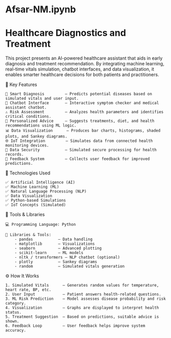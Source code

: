 # Afsar-NM.ipynb
# Healthcare Diagnostics and Treatment
This project presents an AI-powered healthcare assistant that aids in early diagnosis and treatment recommendation. By integrating machine learning, real-time vitals simulation, chatbot interfaces, and data visualization, it enables smarter healthcare decisions for both patients and practitioners.

🔑 Key Features

    🧠 Smart Diagnosis         – Predicts potential diseases based on simulated vitals and user input.
    💬 Chatbot Interface       – Interactive symptom checker and medical assistant chatbot.
    ⚠️ Risk Assessment         – Analyzes health parameters and identifies critical conditions.
    💊 Personalized Advice     – Suggests treatments, diet, and health recommendations using ML logic.
    📊 Data Visualization      – Produces bar charts, histograms, shaded plots, and Sankey diagrams.
    🌐 IoT Integration         – Simulates data from connected health monitoring devices.
    🔐 Data Security           – Simulated secure processing for health records.
    🔁 Feedback System         – Collects user feedback for improved predictions.

🧠 Technologies Used

    ✅ Artificial Intelligence (AI)
    ✅ Machine Learning (ML)
    ✅ Natural Language Processing (NLP)
    ✅ Data Visualization
    ✅ Python-based Simulations
    ✅ IoT Concepts (Simulated)

🧰 Tools & Libraries

    💻 Programming Language: Python

    🔧 Libraries & Tools:
        - pandas           – Data handling
        - matplotlib       – Visualizations
        - seaborn          – Advanced plotting
        - scikit-learn     – ML models
        - nltk / transformers – NLP chatbot (optional)
        - plotly           – Sankey diagrams
        - random           – Simulated vitals generation

⚙️ How It Works

    1. Simulated Vitals      – Generates random values for temperature, heart rate, BP, etc.
    2. User Input            – Patient answers health-related questions.
    3. ML Risk Prediction    – Model assesses disease probability and risk category.
    4. Visualization         – Graphs are displayed to interpret health status.
    5. Treatment Suggestion  – Based on predictions, suitable advice is shown.
    6. Feedback Loop         – User feedback helps improve system accuracy.
    
